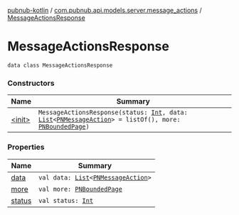 [pubnub-kotlin](../../index.md) / [com.pubnub.api.models.server.message_actions](../index.md) / [MessageActionsResponse](./index.md)

# MessageActionsResponse

`data class MessageActionsResponse`

### Constructors

| Name | Summary |
|---|---|
| [&lt;init&gt;](-init-.md) | `MessageActionsResponse(status: `[`Int`](https://kotlinlang.org/api/latest/jvm/stdlib/kotlin/-int/index.html)`, data: `[`List`](https://kotlinlang.org/api/latest/jvm/stdlib/kotlin.collections/-list/index.html)`<`[`PNMessageAction`](../../com.pubnub.api.models.consumer.message_actions/-p-n-message-action/index.md)`> = listOf(), more: `[`PNBoundedPage`](../../com.pubnub.api.models.consumer/-p-n-bounded-page/index.md)`)` |

### Properties

| Name | Summary |
|---|---|
| [data](data.md) | `val data: `[`List`](https://kotlinlang.org/api/latest/jvm/stdlib/kotlin.collections/-list/index.html)`<`[`PNMessageAction`](../../com.pubnub.api.models.consumer.message_actions/-p-n-message-action/index.md)`>` |
| [more](more.md) | `val more: `[`PNBoundedPage`](../../com.pubnub.api.models.consumer/-p-n-bounded-page/index.md) |
| [status](status.md) | `val status: `[`Int`](https://kotlinlang.org/api/latest/jvm/stdlib/kotlin/-int/index.html) |
